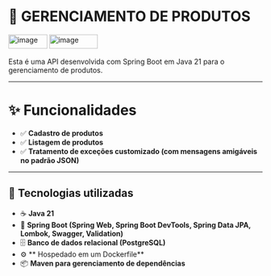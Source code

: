 # 📑 GERENCIAMENTO DE PRODUTOS 

<img width="77" height="28" alt="image" src="https://github.com/user-attachments/assets/b07e00d1-fcec-41d1-8904-62f338fced57" />
<img width="96" height="28" alt="image" src="https://github.com/user-attachments/assets/b54edcb1-472f-41e8-bc75-f9fa2303f4dc" />

Esta é uma API desenvolvida com Spring Boot em Java 21 para o gerenciamento de produtos.

---

# ✨ Funcionalidades
- ✅ **Cadastro de produtos**
- ✅ **Listagem de produtos**
- ✅ **Tratamento de exceções customizado (com mensagens amigáveis no padrão JSON)**



---
## 🚀 Tecnologias utilizadas

- ☕ **Java 21**
- 🌱 **Spring Boot (Spring Web, Spring Boot DevTools, Spring Data JPA, Lombok, Swagger, Validation)**
- 🗄️ **Banco de dados relacional (PostgreSQL)**
- ⚙️ ** Hospedado em um Dockerfile**
- 📦 **Maven para gerenciamento de dependências**

